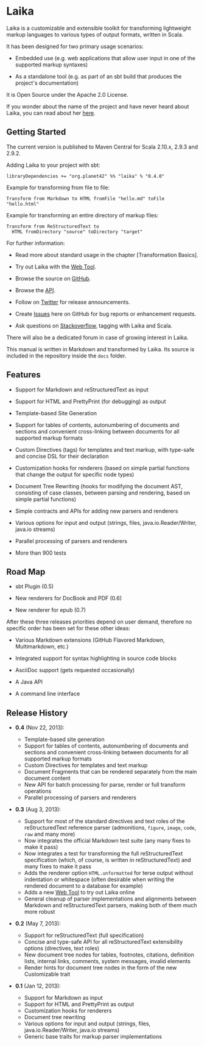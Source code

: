 
Laika
=====

Laika is a customizable and extensible toolkit for transforming lightweight markup languages to various types of output formats, written in Scala. 

It has been designed for two primary usage scenarios:

* Embedded use (e.g. web applications that allow user input in one of the supported markup syntaxes)

* As a standalone tool (e.g. as part of an sbt build that produces the project's documentation)


It is Open Source under the Apache 2.0 License.

If you wonder about the name of the project and have never heard about Laika, 
you can read about her [here][laika-wikipedia].


[laika-wikipedia]: http://en.wikipedia.org/wiki/Laika


Getting Started
---------------

The current version is published to Maven Central for Scala 2.10.x, 2.9.3 and 2.9.2.


Adding Laika to your project with sbt:

    libraryDependencies += "org.planet42" %% "laika" % "0.4.0"


Example for transforming from file to file:

    Transform from Markdown to HTML fromFile "hello.md" toFile "hello.html"
    
Example for transforming an entire directory of markup files:

    Transform from ReStructuredText to 
      HTML fromDirectory "source" toDirectory "target"


For further information:

* Read more about standard usage in the chapter [Transformation Basics].

* Try out Laika with the [Web Tool].

* Browse the source on [GitHub].

* Browse the [API].

* Follow on [Twitter] for release announcements.

* Create [Issues] here on GitHub for bug reports or enhancement requests.

* Ask questions on [Stackoverflow], tagging with Laika and Scala.
 
There will also be a dedicated forum in case of growing interest in Laika.

This manual is written in Markdown and transformed by Laika. Its source
is included in the repository inside the `docs` folder.


[Web Tool]: http://www.planet42.org/laika/webtool
[GitHub]: https://github.com/planet42/Laika
[API]: api/
[Twitter]: https://twitter.com/_planet42
[Issues]: https://github.com/planet42/Laika/issues
[Stackoverflow]: http://stackoverflow.com/questions/ask?tags=scala%2claika


Features
--------

* Support for Markdown and reStructuredText as input

* Support for HTML and PrettyPrint (for debugging) as output

* Template-based Site Generation

* Support for tables of contents, autonumbering of documents and sections
  and convenient cross-linking between documents for all supported markup
  formats

* Custom Directives (tags) for templates and text markup, with type-safe
  and concise DSL for their declaration

* Customization hooks for renderers (based on simple partial 
  functions that change the output for specific node types)

* Document Tree Rewriting (hooks for modifying the document AST, consisting
  of case classes, between parsing and rendering, based on simple partial 
  functions)

* Simple contracts and APIs for adding new parsers and renderers

* Various options for input and output (strings, files, java.io.Reader/Writer, java.io streams)

* Parallel processing of parsers and renderers

* More than 900 tests


Road Map
--------

* sbt Plugin (0.5)

* New renderers for DocBook and PDF (0.6) 

* New renderer for epub (0.7)


After these three releases priorities depend on user demand, therefore
no specific order has been set for these other ideas:

* Various Markdown extensions (GitHub Flavored Markdown, Multimarkdown, etc.)

* Integrated support for syntax highlighting in source code blocks

* AsciiDoc support (gets requested occasionally)

* A Java API

* A command line interface


Release History
---------------

* __0.4__ (Nov 22, 2013):

    * Template-based site generation
    * Support for tables of contents, autonumbering of documents and sections
      and convenient cross-linking between documents for all supported markup
      formats
    * Custom Directives for templates and text markup
    * Document Fragments that can be rendered separately from the main document content
    * New API for batch processing for parse, render or full transform operations
    * Parallel processing of parsers and renderers 
      
* __0.3__ (Aug 3, 2013):

    * Support for most of the standard directives and text roles of the reStructuredText reference
      parser (admonitions, `figure`, `image`, `code`, `raw` and many more)
    * Now integrates the official Markdown test suite (any many fixes to make it pass)
    * Now integrates a test for transforming the full reStructuredText specification (which, of
      course, is written in reStructuredText) and many fixes to make it pass
    * Adds the renderer option `HTML.unformatted` for terse output without indentation or whitespace
      (often desirable when writing the rendered document to a database for example)
    * Adds a new [Web Tool] to try out Laika online
    * General cleanup of parser implementations and alignments between Markdown and reStructuredText
      parsers, making both of them much more robust

* __0.2__ (May 7, 2013):

    * Support for reStructuredText (full specification)
    * Concise and type-safe API for all reStructuredText extensibility options (directives, text roles)
    * New document tree nodes for tables, footnotes, citations, definition lists, internal links,
      comments, system messages, invalid elements
    * Render hints for document tree nodes in the form of the new Customizable trait

* __0.1__ (Jan 12, 2013): 

    * Support for Markdown as input
    * Support for HTML and PrettyPrint as output
    * Customization hooks for renderers
    * Document tree rewriting
    * Various options for input and output (strings, files, java.io.Reader/Writer, java.io streams)
    * Generic base traits for markup parser implementations


  
